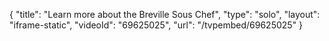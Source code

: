 {
    "title": "Learn more about the Breville Sous Chef",
    "type": "solo",
    "layout": "iframe-static",
    "videoId": "69625025",
    "url": "\/tvpembed\/69625025"
}